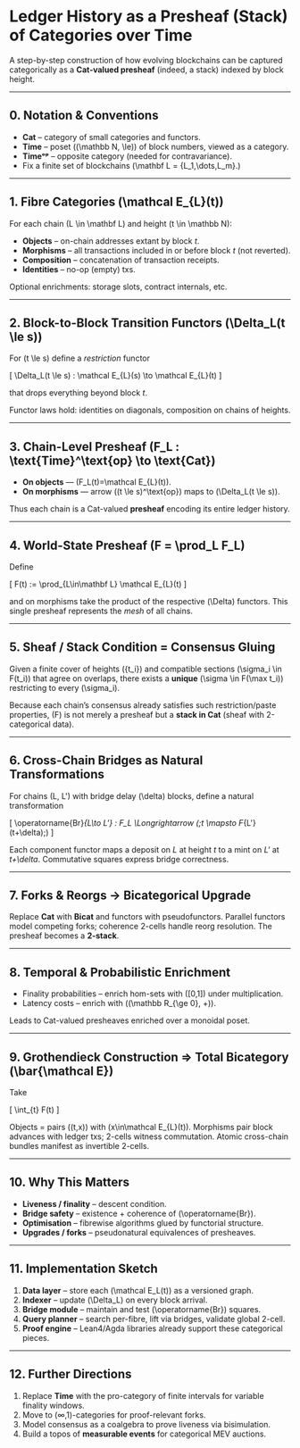 # Ledger History as a Presheaf (Stack) of Categories over Time

A step-by-step construction of how evolving blockchains can be captured categorically as a **Cat-valued presheaf** (indeed, a stack) indexed by block height.

---

## 0. Notation & Conventions

* **Cat** – category of small categories and functors.
* **Time** – poset \((\mathbb N, \le)\) of block numbers, viewed as a category.
* **Timeᵒᵖ** – opposite category (needed for contravariance).
* Fix a finite set of blockchains \(\mathbf L = \{L_1,\dots,L_m\}.\)

---

## 1. Fibre Categories \(\mathcal E_{L}(t)\)

For each chain \(L \in \mathbf L\) and height \(t \in \mathbb N\):

* **Objects** – on-chain addresses extant by block *t*.
* **Morphisms** – all transactions included in or before block *t* (not reverted).
* **Composition** – concatenation of transaction receipts.
* **Identities** – no-op (empty) txs.

Optional enrichments: storage slots, contract internals, etc.

---

## 2. Block-to-Block Transition Functors \(\Delta_L(t \le s)\)

For \(t \le s\) define a *restriction* functor

\[ \Delta_L(t \le s) : \mathcal E_{L}(s) \to \mathcal E_{L}(t) \]

that drops everything beyond block *t*.

Functor laws hold: identities on diagonals, composition on chains of heights.

---

## 3. Chain-Level Presheaf \(F_L : \text{Time}^\text{op} \to \text{Cat}\)

* **On objects** — \(F_L(t)=\mathcal E_{L}(t)\).
* **On morphisms** — arrow \((t \le s)^\text{op}\) maps to \(\Delta_L(t \le s)\).

Thus each chain is a Cat-valued **presheaf** encoding its entire ledger history.

---

## 4. World-State Presheaf \(F = \prod_L F_L\)

Define

\[ F(t) := \prod_{L\in\mathbf L} \mathcal E_{L}(t) \]

and on morphisms take the product of the respective \(\Delta\) functors.  This single presheaf represents the *mesh* of all chains.

---

## 5. Sheaf / Stack Condition = Consensus Gluing

Given a finite cover of heights \(\{t_i\}\) and compatible sections \(\sigma_i \in F(t_i)\) that agree on overlaps, there exists a **unique** \(\sigma \in F(\max t_i)\) restricting to every \(\sigma_i\).

Because each chain’s consensus already satisfies such restriction/paste properties, \(F\) is not merely a presheaf but a **stack in Cat** (sheaf with 2-categorical data).

---

## 6. Cross-Chain Bridges as Natural Transformations

For chains \(L, L'\) with bridge delay \(\delta\) blocks, define a natural transformation

\[ \operatorname{Br}_{L\to L'} : F_L \Longrightarrow (\;t \mapsto F_{L'}(t+\delta)\;) \]

Each component functor maps a deposit on *L* at height *t* to a mint on *L'* at *t+\delta*.  Commutative squares express bridge correctness.

---

## 7. Forks & Reorgs  →  Bicategorical Upgrade

Replace **Cat** with **Bicat** and functors with pseudofunctors.  Parallel functors model competing forks; coherence 2-cells handle reorg resolution.  The presheaf becomes a **2-stack**.

---

## 8. Temporal & Probabilistic Enrichment

* Finality probabilities – enrich hom-sets with \([0,1]\) under multiplication.
* Latency costs   – enrich with \((\mathbb R_{\ge 0}, +)\).

Leads to Cat-valued presheaves enriched over a monoidal poset.

---

## 9. Grothendieck Construction ⇒ Total Bicategory \(\bar{\mathcal E}\)

Take

\[ \int_{t} F(t) \]

Objects = pairs \((t,x)\) with \(x\in\mathcal E_{L}(t)\).  Morphisms pair block advances with ledger txs; 2-cells witness commutation.  Atomic cross-chain bundles manifest as invertible 2-cells.

---

## 10. Why This Matters

* **Liveness / finality** – descent condition.
* **Bridge safety** – existence + coherence of \(\operatorname{Br}\).
* **Optimisation** – fibrewise algorithms glued by functorial structure.
* **Upgrades / forks** – pseudonatural equivalences of presheaves.

---

## 11. Implementation Sketch

1. **Data layer** – store each \(\mathcal E_L(t)\) as a versioned graph.
2. **Indexer** – update \(\Delta_L\) on every block arrival.
3. **Bridge module** – maintain and test \(\operatorname{Br}\) squares.
4. **Query planner** – search per-fibre, lift via bridges, validate global 2-cell.
5. **Proof engine** – Lean4/Agda libraries already support these categorical pieces.

---

## 12. Further Directions

1. Replace **Time** with the pro-category of finite intervals for variable finality windows.
2. Move to (∞,1)-categories for proof-relevant forks.
3. Model consensus as a coalgebra to prove liveness via bisimulation.
4. Build a topos of **measurable events** for categorical MEV auctions. 